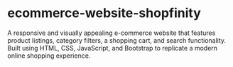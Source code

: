 # ecommerce-website-shopfinity
A responsive and visually appealing e-commerce website that features product listings, category filters, a shopping cart, and search functionality. Built using HTML, CSS, JavaScript, and Bootstrap to replicate a modern online shopping experience.
